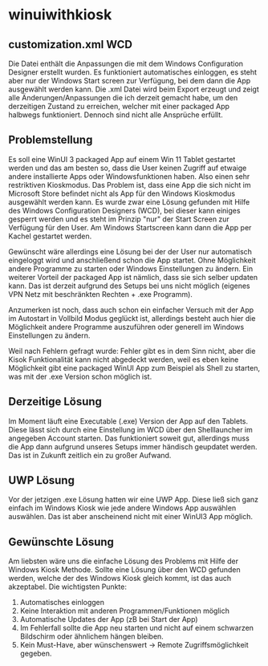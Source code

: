 # winuiwithkiosk

## customization.xml WCD
Die Datei enthält die Anpassungen die mit dem Windows Configuration Designer erstellt wurden. Es funktioniert automatisches einloggen, es steht aber nur der Windows Start screen zur Verfügung, bei dem dann die App ausgewählt werden kann.
Die .xml Datei wird beim Export erzeugt und zeigt alle Änderungen/Anpassungen die ich derzeit gemacht habe, um den derzeitigen Zustand zu erreichen, welcher mit einer packaged App halbwegs funktioniert. Dennoch sind nicht alle Ansprüche erfüllt.
## Problemstellung
Es soll eine WinUI 3 packaged App auf einem Win 11 Tablet gestartet werden und das am besten so, dass die User keinen Zugriff auf etwaige andere installierte Apps oder Windowsfunktionen haben. Also einen sehr restriktiven Kioskmodus.
Das Problem ist, dass eine App die sich nicht im Microsoft Store befindet nicht als App für den Windows Kioskmodus ausgewählt werden kann. Es wurde zwar eine Lösung gefunden mit Hilfe des Windows Configuration Designers (WCD), bei dieser kann einiges gesperrt werden und es steht im Prinzip "nur" der Start Screen zur Verfügung für den User. Am Windows Startscreen kann dann die App per Kachel gestartet werden.

Gewünscht wäre allerdings eine Lösung bei der der User nur automatisch eingeloggt wird und anschließend schon die App startet. Ohne Möglichkeit andere Programme zu starten oder Windows Einstellungen zu ändern.
Ein weiterer Vorteil der packaged App ist nämlich, dass sie sich selber updaten kann. Das ist derzeit aufgrund des Setups bei uns nicht möglich (eigenes VPN Netz mit beschränkten Rechten + .exe Programm).

Anzumerken ist noch, dass auch schon ein einfacher Versuch mit der App im Autostart in Vollbild Modus geglückt ist, allerdings besteht auch hier die Möglichkeit andere Programme auszuführen oder generell im Windows Einstellungen zu ändern.

Weil nach Fehlern gefragt wurde:
Fehler gibt es in dem Sinn nicht, aber die Kisok Funktionalität kann nicht abgedeckt werden, weil es eben keine Möglichkeit gibt eine packaged WinUI App zum Beispiel als Shell zu starten, was mit der .exe Version schon möglich ist.
## Derzeitige Lösung
Im Moment läuft eine Executable (.exe) Version der App auf den Tablets. Diese lässt sich durch eine Einstellung im WCD über den Shelllauncher im angegeben Account starten. Das funktioniert soweit gut, allerdings muss die App dann aufgrund unseres Setups immer händisch geupdatet werden. Das ist in Zukunft zeitlich ein zu großer Aufwand.
## UWP Lösung
Vor der jetzigen .exe Lösung hatten wir eine UWP App. Diese ließ sich ganz einfach im Windows Kiosk wie jede andere Windows App auswählen auswählen. Das ist aber anscheinend nicht mit einer WinUI3 App möglich.
## Gewünschte Lösung
Am liebsten wäre uns die einfache Lösung des Problems mit Hilfe der Windows Kiosk Methode. Sollte eine Lösung über den WCD gefunden werden, welche der des Windows Kiosk gleich kommt, ist das auch akzeptabel.
Die wichtigsten Punkte:
1. Automatisches einloggen
2. Keine Interaktion mit anderen Programmen/Funktionen möglich
3. Automatische Updates der App (zB bei Start der App)
4. Im Fehlerfall sollte die App neu starten und nicht auf einem schwarzen Bildschirm oder ähnlichem hängen bleiben.
5. Kein Must-Have, aber wünschenswert -> Remote Zugriffsmöglichkeit gegeben.
